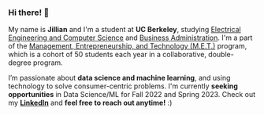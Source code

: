 ### Hi there! 👋 

My name is **Jillian** and I'm a student at **UC Berkeley**, studying [Electrical Engineering and Computer Science](https://eecs.berkeley.edu/) and [Business Administration](https://haas.berkeley.edu/). I'm a part of the [Management, Entrepreneurship, and Technology (M.E.T.)](https://met.berkeley.edu/) program, which is a cohort of 50 students each year in a collaborative, double-degree program.

I’m passionate about **data science and machine learning**, and using technology to solve consumer-centric problems. I'm currently **seeking opportunities** in Data Science/ML for Fall 2022 and Spring 2023. Check out my **[LinkedIn](https://www.linkedin.com/in/jilliangoldberg/)** and **feel free to reach out anytime!** :)

<!--
**jilliangoldberg/jilliangoldberg** is a ✨ _special_ ✨ repository because its `README.md` (this file) appears on your GitHub profile.

Here are some ideas to get you started:

- 🔭 I’m currently working on ...
- 🌱 I’m currently learning ...
- 👯 I’m looking to collaborate on ...
- 🤔 I’m looking for help with ...
- 💬 Ask me about ...
- 📫 How to reach me: ...
- 😄 Pronouns: ...
- ⚡ Fun fact: ...
-->
